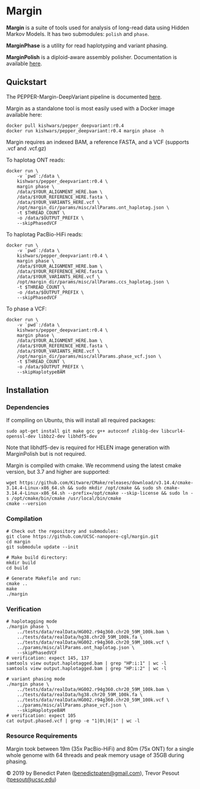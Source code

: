 # Margin #

**Margin** is a suite of tools used for analysis of long-read data using Hidden Markov Models.  It has two submodules: `polish` and `phase`.

**MarginPhase** is a utility for read haplotyping and variant phasing.  

**MarginPolish** is a diploid-aware assembly polisher.  Documentation is available [here](docs/MarginPolish.md).

## Quickstart ##

The PEPPER-Margin-DeepVariant pipeline is documented [here](https://github.com/kishwarshafin/pepper).

Margin as a standalone tool is most easily used with a Docker image available here:
```
docker pull kishwars/pepper_deepvariant:r0.4
docker run kishwars/pepper_deepvariant:r0.4 margin phase -h
```

Margin requires an indexed BAM, a reference FASTA, and a VCF (supports .vcf and .vcf.gz)

To haplotag ONT reads:
```
docker run \
    -v `pwd`:/data \
    kishwars/pepper_deepvariant:r0.4 \
    margin phase \
    /data/$YOUR_ALIGNMENT_HERE.bam \
    /data/$YOUR_REFERENCE_HERE.fasta \
    /data/$YOUR_VARIANTS_HERE.vcf \
    /opt/margin_dir/params/misc/allParams.ont_haplotag.json \
    -t $THREAD_COUNT \
    -o /data/$OUTPUT_PREFIX \
    --skipPhasedVCF
```

To haplotag PacBio-HiFi reads:
```
docker run \
    -v `pwd`:/data \
    kishwars/pepper_deepvariant:r0.4 \
    margin phase \
    /data/$YOUR_ALIGNMENT_HERE.bam \
    /data/$YOUR_REFERENCE_HERE.fasta \
    /data/$YOUR_VARIANTS_HERE.vcf \
    /opt/margin_dir/params/misc/allParams.ccs_haplotag.json \
    -t $THREAD_COUNT \
    -o /data/$OUTPUT_PREFIX \
    --skipPhasedVCF
```

To phase a VCF:
```
docker run \
    -v `pwd`:/data \
    kishwars/pepper_deepvariant:r0.4 \
    margin phase \
    /data/$YOUR_ALIGNMENT_HERE.bam \
    /data/$YOUR_REFERENCE_HERE.fasta \
    /data/$YOUR_VARIANTS_HERE.vcf \
    /opt/margin_dir/params/misc/allParams.phase_vcf.json \
    -t $THREAD_COUNT \
    -o /data/$OUTPUT_PREFIX \
    --skipHaplotypeBAM 
```

## Installation ##

### Dependencies ###

If compiling on Ubuntu, this will install all required packages:
```
sudo apt-get install git make gcc g++ autoconf zlib1g-dev libcurl4-openssl-dev libbz2-dev libhdf5-dev
```

Note that libhdf5-dev is required for HELEN image generation with MarginPolish but is not required. 

Margin is compiled with cmake.  We recommend using the latest cmake version, but 3.7 and higher are supported:
```
wget https://github.com/Kitware/CMake/releases/download/v3.14.4/cmake-3.14.4-Linux-x86_64.sh && sudo mkdir /opt/cmake && sudo sh cmake-3.14.4-Linux-x86_64.sh --prefix=/opt/cmake --skip-license && sudo ln -s /opt/cmake/bin/cmake /usr/local/bin/cmake
cmake --version
```

### Compilation ###

```
# Check out the repository and submodules:
git clone https://github.com/UCSC-nanopore-cgl/margin.git
cd margin
git submodule update --init

# Make build directory:
mkdir build
cd build

# Generate Makefile and run:
cmake ..
make
./margin
 ```
 
### Verification ###
```
# haplotagging mode
./margin phase \
    ../tests/data/realData/HG002.r94g360.chr20_59M_100k.bam \
    ../tests/data/realData/hg38.chr20_59M_100k.fa \
    ../tests/data/realData/HG002.r94g360.chr20_59M_100k.vcf \
    ../params/misc/allParams.ont_haplotag.json \
    --skipPhasedVCF
# verification: expect 145, 137
samtools view output.haplotagged.bam | grep "HP:i:1" | wc -l
samtools view output.haplotagged.bam | grep "HP:i:2" | wc -l
                
# variant phasing mode
./margin phase \
    ../tests/data/realData/HG002.r94g360.chr20_59M_100k.bam \
    ../tests/data/realData/hg38.chr20_59M_100k.fa \
    ../tests/data/realData/HG002.r94g360.chr20_59M_100k.vcf \
    ../params/misc/allParams.phase_vcf.json \
    --skipHaplotypeBAM
# verification: expect 105
cat output.phased.vcf | grep -e "1|0\|0|1" | wc -l
```

### Resource Requirements ###

Margin took between 19m (35x PacBio-HiFi) and 80m (75x ONT) for a single whole genome with 64 threads and peak memory usage of 35GB during phasing.

© 2019 by Benedict Paten (benedictpaten@gmail.com), Trevor Pesout (tpesout@ucsc.edu)
